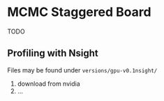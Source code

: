 MCMC Staggered Board
====================

TODO

Profiling with Nsight
---------------------

Files may be found under `versions/gpu-v0.1nsight/`

1. download from nvidia
2. ...
